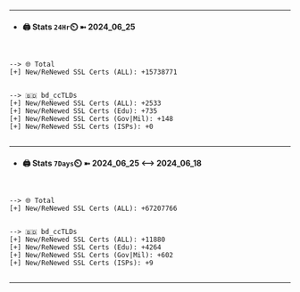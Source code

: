 

---
- #### 🖨️ **Stats** `24Hr`⏲️ ➼ 2024_06_25
```console


--> 🌐 Total
[+] New/ReNewed SSL Certs (ALL): +15738771


--> 🇧🇩 bd_ccTLDs
[+] New/ReNewed SSL Certs (ALL): +2533
[+] New/ReNewed SSL Certs (Edu): +735
[+] New/ReNewed SSL Certs (Gov|Mil): +148
[+] New/ReNewed SSL Certs (ISPs): +0


```

---
- #### 🖨️ **Stats** `7Days`⏲️ ➼ 2024_06_25 <--> 2024_06_18
```console


--> 🌐 Total
[+] New/ReNewed SSL Certs (ALL): +67207766


--> 🇧🇩 bd_ccTLDs
[+] New/ReNewed SSL Certs (ALL): +11880
[+] New/ReNewed SSL Certs (Edu): +4264
[+] New/ReNewed SSL Certs (Gov|Mil): +602
[+] New/ReNewed SSL Certs (ISPs): +9


```

---

